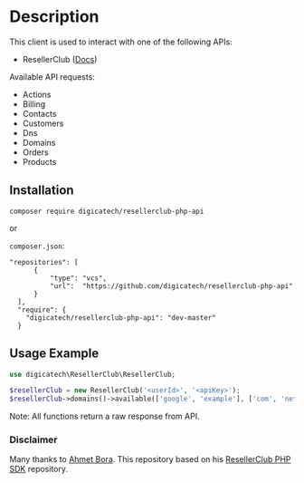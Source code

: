 # Description
This client is used to interact with one of the following APIs:
 * ResellerClub ([Docs](https://resellerclub.webpropanel.com/kb/answer/751))
 
Available API requests: 
* Actions
* Billing
* Contacts
* Customers
* Dns
* Domains
* Orders
* Products


## Installation
```console
composer require digicatech/resellerclub-php-api
```
or

`composer.json`:
```
"repositories": [
      {
          "type": "vcs",
          "url":  "https://github.com/digicatech/resellerclub-php-api"
      }
  ],
  "require": {
    "digicatech/resellerclub-php-api": "dev-master"
  }
  ```

## Usage Example
```php
use digicatech\ResellerClub\ResellerClub;

$resellerClub = new ResellerClub('<userId>', '<apiKey>');
$resellerClub->domains()->available(['google', 'example'], ['com', 'net']);
```
Note: All functions return a raw response from API.


### Disclaimer
Many thanks to [Ahmet Bora](https://github.com/afbora "Ahmet Bora"). This repository based on his [ResellerClub PHP SDK](https://github.com/afbora/resellerclub-php-sdk "ResellerClub PHP SDK") repository.
